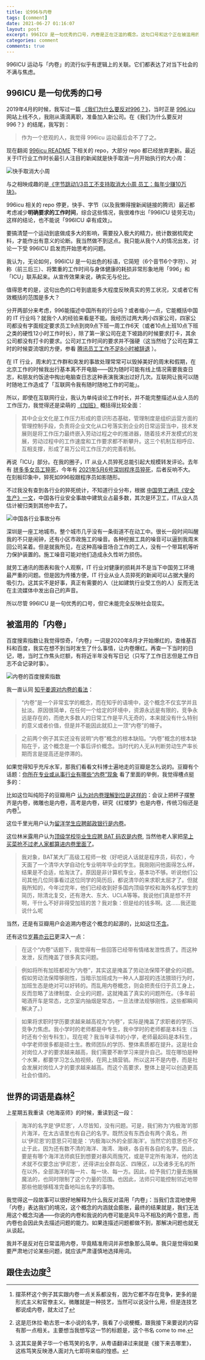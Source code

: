 ```yaml
---
title: 论996与内卷
tags: [comment]
date: 2021-06-27 01:16:07
layout: post
excerpt: 996ICU 是一句优秀的口号，内卷是正在泛滥的概念。这句口号和这个正在被滥用的概念能否反映我们的现实，是值得反思的一件事。
categories: comment
comments: true
---
```


996ICU 运动与「内卷」的流行似乎有逻辑上的关联。它们都表达了对当下社会的不满与焦虑。

## 996ICU 是一句优秀的口号

2019年4月的时候，我写过一篇 [《我们为什么要反对996？》](https://zhangyet.github.io/archivers/anti_996)，当时正是 [996.icu](https://996.icu) 网站上线不久，我刚从滴滴离职，准备加入新公司。在《我们为什么要反对996？》的结尾，我写到：

> 作为一个悲观的人，我觉得 996icu 运动最后会不了了之。

现在翻阅 [996icu README](https://github.com/996icu/996.ICU) 下相关的 repo，大部分 repo 都已经放弃更新。最近关于IT行业工作时长最引人注目的新闻就是快手取消一月开始执行的大小周：

![快手取消大小周](../images/kuaishou.jpeg)    

与之相映成趣的是[《字节跳动1/3员工不支持取消大小周 员工：每年少赚10万块》](https://finance.sina.com.cn/chanjing/gsnews/2021-06-20/doc-ikqcfnca2093530.shtml)。

996icu 相关的 repo 停更，快手、字节（以及我懒得搜新闻链接的腾讯）最近都考虑减少**明确要求的工作时间**，综合这些情况，我很难作出「996ICU 徒劳无功」这样的结论，也不能说「996ICU 卓有成效」。

要搞清楚一个运动到底做成多大的影响，需要投入极大的精力，统计数据梳爬史料，才能作出有意义的论断。我当然做不到这点。我只能从我个人的情况出发，讨论一下受 996ICU 启发而开始思考的问题。

我认为，无论如何，996ICU 是一句出色的标语，它简短（6个音节6个字符）、对称（前三后三）、将繁重的工作时间与身体健康的耗损非常形象地用「996」和「ICU」联系起来。从宣传效果来说，确实无与伦比。

值得思考的是，这句出色的口号到底能多大程度反映真实的劳工状况，又或者它有效概括的范围是多大？

分开两部分来考虑，996能描述中国所有的行业吗？或者缩小一点，它能概括中国的 IT 行业吗？就我个人的经验来看是不能。我经历过两大两小四家公司，四家公司都没有字面规定要求员工9点到岗9点下班一周工作6天（或者10点上班10点下班之类的硬性12小时工作时长），除了第一家公司在走下坡路的时候要求打卡，其余公司都没有打卡的要求。公司对工作时间的要求并不强硬（这当然给了公司在算工时的时候耍流氓的方便，参看 [腾讯员工工作不足8小时被辞退](https://zhuanlan.zhihu.com/p/161808351) ）。

在 IT 行业，周末的工作群和突发的事故处理常常可以毁掉美好的周末和假期，在北京工作的时候我出行基本离不开电脑——因为随时可能有线上情况需要我查日志，和朋友约饭途中掏出电脑查日志这种表演我演出过好几次。互联网让我可以随时随地工作造成了「互联网令我有随时随地工作的可能」。

所以，即使在互联网行业，我认为单纯谈论工作时长，并不能完整描述从业人员的工作压力，我觉得还是梁萌的 [《加班》](https://book.douban.com/subject/34834449/) 概括得比较全面：

> 其中企业文化是工作压力形成的意识形态基础，管理制度是组织运营方面的管理控制手段，负责将企业文化从口号落实到企业的日常运营当中，技术发展则是将工作压力最终嵌入劳动过程之中的推进器，随着技术开发模式的发展，劳动过程中的工作速度和工作要求都不断攀升。这三个机制互相呼应、互相支撑，形成了易万公司工作压力的完善机制。

再说「ICU」部分。在我的圈子，IT 从业人员猝死总能引起大规模转发评论。去年有 [拼多多女员工猝死](http://news.eastday.com/eastday/13news/auto/news/china/20210104/u7ai9677896.html)，今年有 [2021年5月6号深圳程序员猝死](https://baijiahao.baidu.com/s?id=1699090967919113486&wfr=spider&for=pc)，后者反响不大。在刻板印象中，猝死如996般跟程序员如影随形。

不过我没有查到各行业的猝死统计，不知道行业分布，根据 [中国劳工通讯《安全生产》一文](https://clb.org.hk/zh-hans/content/%E5%AE%89%E5%85%A8%E7%94%9F%E4%BA%A7)，中国各行业安全事故中建筑业占最多数，其次是环卫工，IT从业人员估计被归类到其他中去了。

![中国各行业事故分布](https://clb.org.hk/sites/default/files/%E8%A1%8C%E4%B8%9A%E4%BA%8B%E6%95%85%E5%88%86%E5%B8%83.png)

深圳是一座工地城市。整个城市几乎没有一条街道不在动工中。很长一段时间叫醒我的不只是闹钟，还有小区市政施工的噪音。各种挖掘工具的噪音可以逼到我周末回公司呆着。但是就我所见，在这种高噪音场合工作的工人，没有一个带耳机等听力保护装置的。施工噪音可能对他们造成永久性听力损伤。

就劳工通讯的图表和我个人观察，IT 行业对健康的损耗并不是当下中国劳工环境最严重的问题。但是因为传播方便，IT 行业从业人员猝死的新闻可以占据大量的吸引力。这其实不是好事，真正有需要的人（比如建筑行业受工伤的人）反而无法在主流媒体中发出自己的声音。

所以尽管 996ICU 是一句优秀的口号，但它未能完全反映社会现实。

## 被滥用的「内卷」

百度搜索指数让我觉得惊奇，「内卷」一词是2020年8月才开始爆红的，查维基百科和百度，我实在想不到当时发生了什么事情，让内卷爆红。再查一下当时的日记，嗯，当时工作焦头烂额，有将近半年没有写日记（只写了工作日志但是工作日志不会记录时事）。

![内卷的百度搜索指数](../images/involution_baidu.png)

我一直认同 [知乎姜源对内卷的看法](https://www.zhihu.com/question/283762516/answer/875741844)：

> “内卷”是一个非常玄学的概念，而在知乎的语境中，这个概念不仅玄学并且扯淡。原因很简单，在任何一个给定的环境中，资源永远是有限的，竞争永远是存在的，而绝大多数人的日常工作是平凡无奇的，本来就没有什么特别的意义或者价值，但是并不能因此就扣上一顶“内卷”的帽子。

> 之前两个例子其实还没有说明“内卷”概念的根本缺陷。“内卷”概念的根本缺陷在于，这个概念是一个事后评价概念。当时代的人无从判断劳动生产率长期而言是提高还是停滞的。

如果觉得知乎充斥水军，那我们看看文科博士遍地走的豆瓣是怎么说的。豆瓣有个话题：[你所在专业或从事行业有哪些“内卷”现象](https://www.douban.com/gallery/topic/148811/) 看了里面的举例，我觉得槽点挺多的：

比如这位叫纯阳子的豆瓣用户 [认为对内卷理解到位是这样的](https://www.douban.com/people/152184722/status/3135496322/)：会议上把杯子摆整齐是内卷，微雕也是内卷，高考是内卷，研究《红楼梦》也是内卷，传统习俗还是内卷[^1]。

这位千里光用户认为[留洋学生应聘邮政银行是内卷](https://www.douban.com/people/166502307/status/3345048252/)。


这位林米露用户认为[顶级学校毕业生应聘 BAT 码农是内卷](https://www.douban.com/people/160979854/status/3348976570/), 当然他老人家把[早上买菜抢不过老人家都算进内卷里面了](https://www.douban.com/people/160979854/status/3459216467/)。

> 我对象，BAT某大厂高级工程师一枚（好吧说人话就是程序员，码农），今天面了一个清华大学自动化专业明年毕业的学生。我刚刚问他面得怎么样，结果是不合适，给淘汰了。原因是非计算机专业，基本功不够。听说他们公司其他几位同事看过这位同学的简历后，都说清华的来求职太屈才了。但就我所知的，今年过完年，他们已经收到好多国内顶级学校和海外名校学生的简历，除清北复交，还有港大、东大、UCLA等等。我说他们真是想不开啊，干什么不好非得受加班的苦？我对象：但是给的钱多啊。这……我还能说什么呢

当然，还是有豆瓣用户会追溯内卷这个概念的起源的，比如这位[不含](https://www.douban.com/people/41664273/status/3169260609/)。

还有这位[岁暮亦云已](https://www.douban.com/people/195172588/status/3222074682/)更深入一点：

>  在这个“内卷”话题下，我觉得有一些回答已经带有情绪发泄性质了。而这种发泄，反而掩盖了很多真实问题。

>  例如将所有加班都视为“内卷”，其实这是掩盖了劳动法保障不健全的问题。假如劳动法保障够刚性，当暗示加班成为一种人人鄙视的违法猥琐行为时，加班生态是绝对可以好转的。而乱用内卷概念，则会把责任归于员工身上，反而忽略了法律制度、企业的问题，这就掩盖了真实的问题所在。（多年前喝酒开车是常态，北京室内抽烟是常态，一旦法律法规够刚性，这些都瞬间解决了。）

>  如果将求职时学历要求越来越高视为“内卷”，实际是掩盖了求职者的学历、竞争力焦虑。我小学时的老师都是中专生，我中学时的老师都是本科生（当时还有个别专科生）。现在呢？我当年读书的小学，老师最起码是本科生，中学老师很多都是硕士生。教师团队的学历、整体素质都在提升。这是社会对岗位人才的要求越来越高，我们需要不断学习来提升自己。现在哪怕是种个水果，都要学习怎么拍视频，在网上搞营销。所以这并不是内卷，而是社会发展对岗位人才的要求越来越高。而这个高要求，整体上是可以创造更高社会价值的。
##  世界的词语是森林[^2]

上星期五我重读《地海巫师》的时候，重读到这一段：

> 海洋的名字是‘伊尼恩’，人尽皆知，没有问题。可是，我们称为‘内极海’的那片海洋，在太古语里也有自己的名字。既然没有东西会有两个真名，所以‘伊尼恩’的意思只可能是：‘内极海以外的全部海洋’。当然它的意思也不仅止于此，因为还有数不清的海洋、海湾、海峡，各自有各自的名字。因此，要是有哪个海洋法师疯狂到想要对暴风雨施咒，或是平定所有海洋，他的法术就不仅要念出‘伊尼恩’，还得讲出全群岛区、四陲区，以及诸多无名的所在以外，全部海洋的每一片、每一块、每一方。因此，给予我们力量去施展魔法的，也同时限制了这个力量的范围。也因此，法师只可能控制邻近地带那些他能够精准完备地叫出名字的事物。

我觉得这一段故事可以很好地解释为什么我反对滥用「内卷」：当我们含混地使用「内卷」表达我们的境况，这个概念的内涵就会膨胀，最终的结果就是，我们无法用这个概念沟通——你说的内卷和我说的内卷可能是风牛马不相及的两个意思，而内卷也会因此失去描述问题的能力。如果连描述问题都做不到，那解决问题也就无从谈起。

我并不是反对在日常滥用内卷，毕竟精准用词并非想象那么简单。我只是觉得如果要严肃地讨论某些问题，就应该严肃谨慎地选择用词。

## 跟住去边度[^3]



[^1]: 摆茶杯这个例子其实跟内卷一点关系都没有，因为它都不存在竞争，更多的是形式主义和官僚主义。微雕就是一种技艺，当然可以说没什么用，但是连技艺都说成内卷，就太过了

[^2]: 这是厄休拉·勒古恩一本小说的名字，我看了小说梗概，跟我接下来要说的内容有那一点相关。主要想当我想写这一节的标题是，这个书名 come to me.

[^3]: 这其实是黄子华一个栋笃笑的名字，从粤语翻译过来就是《接下来去哪里》，这栋笃笑反映港人面对九七即将来临的惶惑。